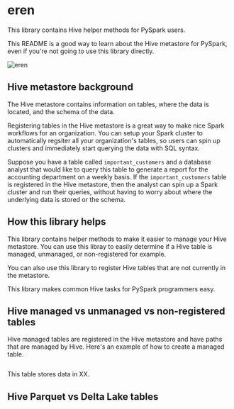 # eren

This library contains Hive helper methods for PySpark users.

This README is a good way to learn about the Hive metastore for PySpark, even if you're not going to use this library directly.

![eren](https://github.com/MrPowers/eren/raw/main/images/eren.jpeg)

## Hive metastore background

The Hive metastore contains information on tables, where the data is located, and the schema of the data.

Registering tables in the Hive metastore is a great way to make nice Spark workflows for an organization.  You can setup your Spark cluster to automatically regsiter all your organization's tables, so users can spin up clusters and immediately start querying the data with SQL syntax.

Suppose you have a table called `important_customers` and a database analyst that would like to query this table to generate a report for the accounting department on a weekly basis.  If the `important_customers` table is registered in the Hive metastore, then the analyst can spin up a Spark cluster and run their queries, without having to worry about where the underlying data is stored or the schema.

## How this library helps

This library contains helper methods to make it easier to manage your Hive metastore.  You can use this libray to easily determine if a Hive table is managed, unmanaged, or non-registered for example.

You can also use this library to register Hive tables that are not currently in the metastore.

This library makes common Hive tasks for PySpark programmers easy.

## Hive managed vs unmanaged vs non-registered tables

Hive managed tables are registered in the Hive metastore and have paths that are managed by Hive.  Here's an example of how to create a managed table.

```python

```

This table stores data in XX.



## Hive Parquet vs Delta Lake tables


